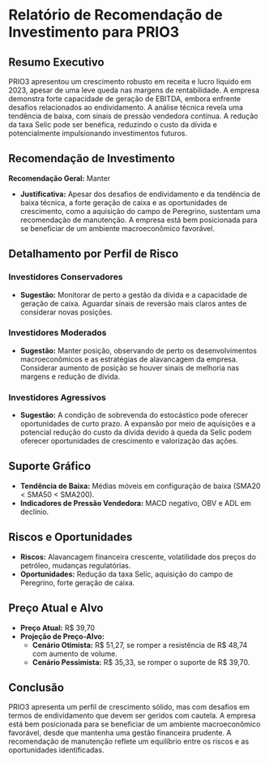 # Relatório de Recomendação de Investimento para PRIO3

## Resumo Executivo
PRIO3 apresentou um crescimento robusto em receita e lucro líquido em 2023, apesar de uma leve queda nas margens de rentabilidade. A empresa demonstra forte capacidade de geração de EBITDA, embora enfrente desafios relacionados ao endividamento. A análise técnica revela uma tendência de baixa, com sinais de pressão vendedora contínua. A redução da taxa Selic pode ser benéfica, reduzindo o custo da dívida e potencialmente impulsionando investimentos futuros.

## Recomendação de Investimento
**Recomendação Geral:** Manter
- **Justificativa:** Apesar dos desafios de endividamento e da tendência de baixa técnica, a forte geração de caixa e as oportunidades de crescimento, como a aquisição do campo de Peregrino, sustentam uma recomendação de manutenção. A empresa está bem posicionada para se beneficiar de um ambiente macroeconômico favorável.

## Detalhamento por Perfil de Risco

### Investidores Conservadores
- **Sugestão:** Monitorar de perto a gestão da dívida e a capacidade de geração de caixa. Aguardar sinais de reversão mais claros antes de considerar novas posições.

### Investidores Moderados
- **Sugestão:** Manter posição, observando de perto os desenvolvimentos macroeconômicos e as estratégias de alavancagem da empresa. Considerar aumento de posição se houver sinais de melhoria nas margens e redução de dívida.

### Investidores Agressivos
- **Sugestão:** A condição de sobrevenda do estocástico pode oferecer oportunidades de curto prazo. A expansão por meio de aquisições e a potencial redução do custo da dívida devido à queda da Selic podem oferecer oportunidades de crescimento e valorização das ações.

## Suporte Gráfico
- **Tendência de Baixa:** Médias móveis em configuração de baixa (SMA20 < SMA50 < SMA200).
- **Indicadores de Pressão Vendedora:** MACD negativo, OBV e ADL em declínio.

## Riscos e Oportunidades
- **Riscos:** Alavancagem financeira crescente, volatilidade dos preços do petróleo, mudanças regulatórias.
- **Oportunidades:** Redução da taxa Selic, aquisição do campo de Peregrino, forte geração de caixa.

## Preço Atual e Alvo
- **Preço Atual:** R$ 39,70
- **Projeção de Preço-Alvo:** 
  - **Cenário Otimista:** R$ 51,27, se romper a resistência de R$ 48,74 com aumento de volume.
  - **Cenário Pessimista:** R$ 35,33, se romper o suporte de R$ 39,70.

## Conclusão
PRIO3 apresenta um perfil de crescimento sólido, mas com desafios em termos de endividamento que devem ser geridos com cautela. A empresa está bem posicionada para se beneficiar de um ambiente macroeconômico favorável, desde que mantenha uma gestão financeira prudente. A recomendação de manutenção reflete um equilíbrio entre os riscos e as oportunidades identificadas.